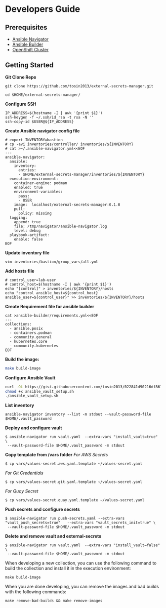
Developers Guide
=============

## Prerequisites
* [Ansible Navigator](https://ansible.readthedocs.io/projects/navigator/)
* [Ansible Builder](https://ansible-builder.readthedocs.io/en/latest/)
* [OpenShift Cluster](https://www.openshift.com/try)

## Getting Started

**Git Clone Repo**
```
git clone https://github.com/tosin2013/external-secrets-manager.git

cd $HOME/external-secrets-manager/
```

**Configure SSH**
```
IP_ADDRESS=$(hostname -I | awk '{print $1}')
ssh-keygen -f ~/.ssh/id_rsa -t rsa -N ''
ssh-copy-id $USER@${IP_ADDRESS}
```


**Create Ansible navigator config file**
```
# export INVENTORY=bastion
# cp -avi inventories/controller/ inventories/${INVENTORY}
# cat >~/.ansible-navigator.yml<<EOF
---
ansible-navigator:
  ansible:
    inventory:
      entries:
      - $HOME/external-secrets-manager/inventories/${INVENTORY}
  execution-environment:
    container-engine: podman
    enabled: true
    environment-variables:
      pass:
      - USER
    image:  localhost/external-secrets-manager:0.1.0
    pull:
      policy: missing
  logging:
    append: true
    file: /tmp/navigator/ansible-navigator.log
    level: debug
  playbook-artifact:
    enable: false
EOF
```

**Update inventory file**
```
vim inventories/bastion/group_vars/all.yml
```


**Add hosts file**
```
# control_user=lab-user
# control_host=$(hostname -I | awk '{print $1}')
echo "[control]" > inventories/${INVENTORY}/hosts
echo "control ansible_host=${control_host} ansible_user=${control_user}" >> inventories/${INVENTORY}/hosts
```

**Create Requirement file for ansible builder** 
```
cat >ansible-builder/requirements.yml<<EOF
---
collections:
  - ansible.posix
  - containers.podman
  - community.general
  - kubernetes.core
  - community.kubernetes
EOF
```


**Build the image:**
```bash
make build-image
```

**Configure Ansible Vault**
```bash
curl -OL https://gist.githubusercontent.com/tosin2013/022841d90216df8617244ab6d6aceaf8/raw/92400b9e459351d204feb67b985c08df6477d7fa/ansible_vault_setup.sh
chmod +x ansible_vault_setup.sh
./ansible_vault_setup.sh
```

**List inventory**
```
ansible-navigator inventory --list -m stdout --vault-password-file $HOME/.vault_password
```

**Deploy and configure vault**
```
$ ansible-navigator run vault.yaml  --extra-vars "install_vault=true" \
 --vault-password-file $HOME/.vault_password -m stdout 
```

**Copy template from /vars folder**
*For AWS Secrets*
```
$ cp vars/values-secret.aws.yaml.template ~/values-secret.yaml
```
*For Git Credentials*
```
$ cp vars/values-secret.git.yaml.template ~/values-secret.yaml
```
*For Quay Secret*
```
$ cp vars/values-secret.quay.yaml.template ~/values-secret.yaml
```

**Push secrets and configure secrets**
```
$ ansible-navigator run push-secrets.yaml --extra-vars "vault_push_secrets=true"   --extra-vars "vault_secrets_init=true" \
 --vault-password-file $HOME/.vault_password -m stdout 
```


**Delete and remove vault and external-secrets**
```
$ ansible-navigator run vault.yaml  --extra-vars "install_vault=false" \
 --vault-password-file $HOME/.vault_password -m stdout 
```


When developing a new collection, you can use the following command to build the collection and install it in the execution environment:
```
make build-image
```

When you are done developing, you can remove the images and bad builds with the following commands:
```
make remove-bad-builds && make remove-images
```